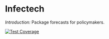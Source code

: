 Infectech
================

*Introduction:* Package forecasts for policymakers. 

<!-- badges: start -->
[![Test Coverage](https://github.com/paulachristen/infectech/actions/workflows/coverage.yml/badge.svg?branch=delv)](https://github.com/paulachristen/infectech/actions/workflows/coverage.yml)
<!-- badges: end -->
